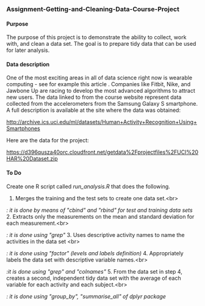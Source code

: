 ### Assignment-Getting-and-Cleaning-Data-Course-Project

#### Purpose
The purpose of this project is to demonstrate the ability to collect, work with, and clean a data set. The goal is to prepare tidy data that can be used for later analysis. 

#### Data description
One of the most exciting areas in all of data science right now is wearable computing - see for example this article . Companies like Fitbit, Nike, and Jawbone Up are racing to develop the most advanced algorithms to attract new users. The data linked to from the course website represent data collected from the accelerometers from the Samsung Galaxy S smartphone. A full description is available at the site where the data was obtained:

http://archive.ics.uci.edu/ml/datasets/Human+Activity+Recognition+Using+Smartphones

Here are the data for the project:

https://d396qusza40orc.cloudfront.net/getdata%2Fprojectfiles%2FUCI%20HAR%20Dataset.zip

#### To Do
Create one R script called _run_analysis.R_ that does the following.

1. Merges the training and the test sets to create one data set.<br\>

  _: it is done by means of "cbind" and "rbind" for test and training data sets_
2. Extracts only the measurements on the mean and standard deviation for each measurement.<br\>

_: it is done using "grep"_
3. Uses descriptive activity names to name the activities in the data set <br\>

_: it is done using "factor" (levels and labels definition)_
4. Appropriately labels the data set with descriptive variable names.<br\>

_:it is done using "grep" and "colnames"_
5. From the data set in step 4, creates a second, independent tidy data set with the average of each variable for each activity and each subject.<br\>

_: it is done using "group_by", "summarise_all" of dplyr package_
